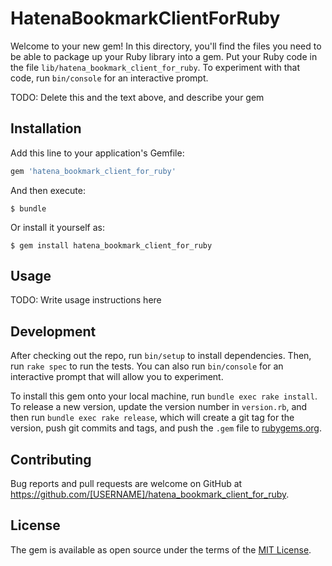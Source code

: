 # HatenaBookmarkClientForRuby

Welcome to your new gem! In this directory, you'll find the files you need to be able to package up your Ruby library into a gem. Put your Ruby code in the file `lib/hatena_bookmark_client_for_ruby`. To experiment with that code, run `bin/console` for an interactive prompt.

TODO: Delete this and the text above, and describe your gem

## Installation

Add this line to your application's Gemfile:

```ruby
gem 'hatena_bookmark_client_for_ruby'
```

And then execute:

    $ bundle

Or install it yourself as:

    $ gem install hatena_bookmark_client_for_ruby

## Usage

TODO: Write usage instructions here

## Development

After checking out the repo, run `bin/setup` to install dependencies. Then, run `rake spec` to run the tests. You can also run `bin/console` for an interactive prompt that will allow you to experiment.

To install this gem onto your local machine, run `bundle exec rake install`. To release a new version, update the version number in `version.rb`, and then run `bundle exec rake release`, which will create a git tag for the version, push git commits and tags, and push the `.gem` file to [rubygems.org](https://rubygems.org).

## Contributing

Bug reports and pull requests are welcome on GitHub at https://github.com/[USERNAME]/hatena_bookmark_client_for_ruby.

## License

The gem is available as open source under the terms of the [MIT License](https://opensource.org/licenses/MIT).
